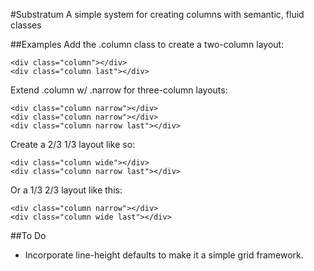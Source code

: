 #Substratum
A simple system for creating columns with semantic, fluid classes

##Examples
Add the .column class to create a two-column layout:

	<div class="column"></div>
	<div class="column last"></div>

Extend .column w/ .narrow for three-column layouts:

	<div class="column narrow"></div>
	<div class="column narrow"></div>
	<div class="column narrow last"></div>

Create a 2/3 1/3 layout like so:

	<div class="column wide"></div>
	<div class="column narrow last"></div>

Or a 1/3 2/3 layout like this:

	<div class="column narrow"></div>
	<div class="column wide last"></div>

##To Do
* Incorporate line-height defaults to make it a simple grid framework.
